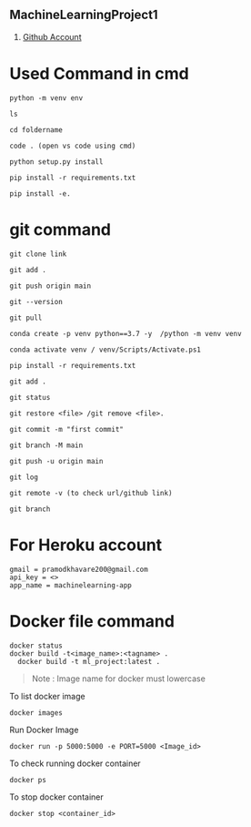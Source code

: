 ## MachineLearningProject1
1. [Github Account](https://github.com/pramodkhavare/MachineLearningProject1.git)

# Used Command in cmd

```
python -m venv env
```

```
ls
```

```
cd foldername
```

```
code . (open vs code using cmd)
```

```
python setup.py install
```
```
pip install -r requirements.txt
```
```
pip install -e.
```



# git command 
```
git clone link
```

```
git add .
```

```
git push origin main
```

```
git --version
```

```
git pull
```

```
conda create -p venv python==3.7 -y  /python -m venv venv 
```

``` 
conda activate venv / venv/Scripts/Activate.ps1 
```

``` 
pip install -r requirements.txt
```

```
git add .
```

```
git status
```

```
git restore <file> /git remove <file>.
```

```
git commit -m "first commit"
```

```
git branch -M main
```

```
git push -u origin main
```

```
git log
```

```
git remote -v (to check url/github link)
```

```
git branch
```

# For Heroku account
```
gmail = pramodkhavare200@gmail.com
api_key = <>
app_name = machinelearning-app
```

# Docker file command
```
docker status
docker build -t<image_name>:<tagname> .
  docker build -t ml_project:latest .
```
> Note : Image name for docker must lowercase

To list docker image
```
docker images
```

Run Docker Image
```
docker run -p 5000:5000 -e PORT=5000 <Image_id>
```

To check running docker container
```
docker ps
```

To stop docker container
```
docker stop <container_id>
```
